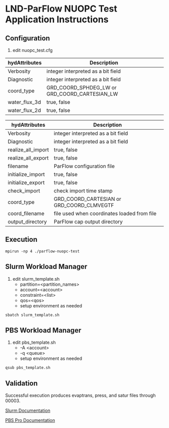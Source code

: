 # LND-ParFlow NUOPC Test Application Instructions

## Configuration
1. edit nuopc_test.cfg

| hydAttributes      | Description                                    |
| ------------------ | ---------------------------------------------- |
| Verbosity          | integer interpreted as a bit field             |
| Diagnostic         | integer interpreted as a bit field             |
| coord_type         | GRD_COORD_SPHDEG_LW or GRD_COORD_CARTESIAN_LW  |
| water_flux_3d      | true, false                                    |
| water_flux_2d      | true, false                                    |

| hydAttributes      | Description                                 |
| ------------------ | ------------------------------------------- |
| Verbosity          | integer interpreted as a bit field          |
| Diagnostic         | integer interpreted as a bit field          |
| realize_all_import | true, false                                 |
| realize_all_export | true, false                                 |
| filename           | ParFlow configuration file                  |
| initialize_import  | true, false                                 |
| initialize_export  | true, false                                 |
| check_import       | check import time stamp                     |
| coord_type         | GRD_COORD_CARTESIAN or GRD_COORD_CLMVEGTF   |
| coord_filename     | file used when coordinates loaded from file |
| output_directory   | ParFlow cap output directory                |

## Execution
```
mpirun -np 4 ./parflow-nuopc-test
```

## Slurm Workload Manager
1. edit slurm_template.sh
    - partition=\<partition\_names\>
    - account=\<account\>
    - constraint=\<list\>
    - qos=\<qos\>
    - setup environment as needed
```
sbatch slurm_template.sh
```

## PBS Workload Manager
1. edit pbs_template.sh
    - \-A \<account\>
    - \-q \<queue\>
    - setup environment as needed
```
qsub pbs_template.sh
```

## Validation
Successful execution produces evaptrans, press, and satur files through 00003.

[Slurm Documentation](https://slurm.schedmd.com/documentation.html)

[PBS Pro Documentation](https://www.altair.com/pbs-works-documentation)
